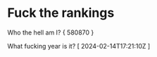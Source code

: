 # Fuck the rankings

Who the hell am I?
{ 580870 }

What fucking year is it?
[ 2024-02-14T17:21:10Z ]
